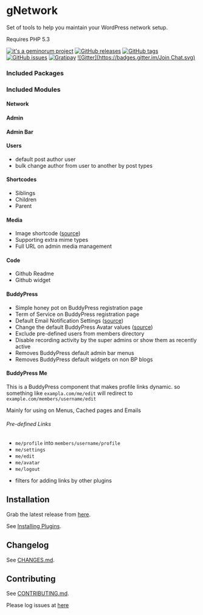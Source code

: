 # gNetwork

Set of tools to help you maintain your WordPress network setup.

Requires PHP 5.3

[![it's a geminorum project](http://img.shields.io/badge/it's_a-geminorum_project-lightgrey.svg?style=flat)](http://geminorum.ir/)
[![GitHub releases](https://img.shields.io/github/release/geminorum/gnetwork.svg?style=flat)](https://github.com/geminorum/gnetwork/releases)
[![GitHub tags](https://img.shields.io/github/tag/geminorum/gnetwork.svg?style=flat)](https://github.com/geminorum/gnetwork/tags)
[![GitHub issues](https://img.shields.io/github/issues/geminorum/gnetwork.svg?style=flat)](https://github.com/geminorum/gnetwork/issues)
[![Gratipay](http://img.shields.io/gratipay/geminorum.svg?style=flat)](https://gratipay.com/geminorum/)
[![Gitter](https://badges.gitter.im/Join Chat.svg)](https://gitter.im/geminorum/gnetwork?utm_source=badge&utm_medium=badge&utm_campaign=pr-badge)

### Included Packages

### Included Modules

#### Network

#### Admin

#### Admin Bar

#### Users
* default post author user
* bulk change author from user to another by post types

#### Shortcodes
* Siblings
* Children
* Parent

#### Media
* Image shortcode ([source](https://kovshenin.com/2012/native-image-sizing-on-the-fly-with-wordpress/))
* Supporting extra mime types
* Full URL on admin media management

#### Code
* Github Readme
* Github widget

#### BuddyPress
* Simple honey pot on BuddyPress registration page
* Term of Service on BuddyPress registration page
* Default Email Notification Settings ([source](https://bp-tricks.com/snippets/changing-default-buddypress-notifications-settings/))
* Change the default BuddyPress Avatar values ([source](https://bp-tricks.com/snippets/code/high-quality-buddypress-avatars-jetpack-photon-support/))
* Exclude pre-defined users from members directory
* Disable recording activity by the super admins or show them as recently active
* Removes BuddyPress default admin bar menus
* Removes BuddyPress default widgets on non BP blogs

#### BuddyPress Me
This is a BuddyPress component that makes profile links dynamic. so something like `exampla.com/me/edit` will redirect to `example.com/members/username/edit`

Mainly for using on Menus, Cached pages and Emails

###### Pre-defined Links
- `me/profile` into `members/username/profile`
- `me/settings`
- `me/edit`
- `me/avatar`
- `me/logout`

* filters for adding links by other plugins

## Installation

Grab the latest release from [here](https://github.com/geminorum/gnetwork/releases).

See [Installing Plugins](http://codex.wordpress.org/Managing_Plugins#Installing_Plugins).

## Changelog

See [CHANGES.md](CHANGES.md).

## Contributing

See [CONTRIBUTING.md](CONTRIBUTING.md).

Please log issues at [here](https://github.com/geminorum/gnetwork/issues)
